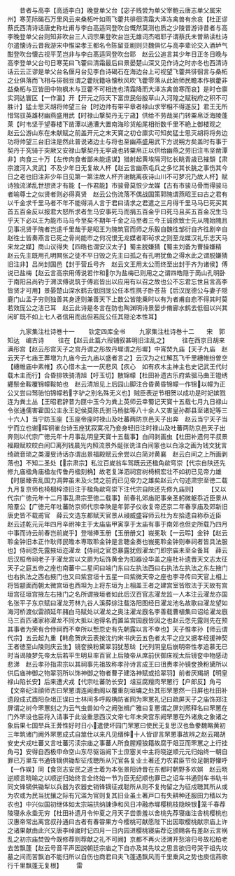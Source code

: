 <!-- { "loadSidebar": true } -->
　　昔者与高李【高适李白】晚登单父台【宓子贱尝为单父宰鲍云唐志单父属宋州】寒芜际碣石万里风云来桑柘叶如雨飞藿共徘徊清霜大泽冻禽兽有余哀【杜正谬蔡氏西清诗话唐史称杜甫与李白高适同登吹台慨然莫测也质之少陵昔游诗昔者与高李晚登单父台则知非吹台三人词宗果登吹台岂无雄词杰唱耶子谓蔡氏未曽熟读杜诗尔遣懐诗云昔我游宋中惟梁孝王都名令陈留亚剧则贝魏俱忆与高李辈论交入酒垆气酣登吹台懐古视平芜岂非与李白髙适同登吹台耶　赵云公追言其少年日正冬日晚与高李登单父台句日寒芜曰飞藿曰清霜最后曰景晏楚山深又见作诗之时亦冬也西清诗话云云正谬是单父台名偃月台见李白诗碣石在海边台上可视望飞藿共徘徊言与桑柘之业俱落而飞相与徘徊豆谓之藿阮籍咏懐秋风吹飞藿零落从此始师民瞻本作枫藿非益桑柘与豆皆田中物枫木与豆藿不可相连也清霜降而大泽冻禽兽寒而哀】是时仓廪实洞达寰区【一作瀛】开【开元之际天下富庶民俗殷草山入河隍之赋税府之积不可胜计】猛士思灭胡将帅望三台【时边帅有带平章者禄山求宰相不得遂反】君王无所惜驾驭英雄材幽燕盛用武【时禄山撃契丹无宁歳】供给不劳哉吴门转粟帛泛海陵蓬莱【时韦坚于望春楼下凿潭以通漕大置南海珍货船尾相衔数千里不絶上御楼观之　赵云公游山东在未献赋之前盖开元之末天寳之初仓廪实可知矣猛士思灭胡将将务边功将帅望三台旧注是然此普说诸边士与将也至幽燕盛用武下方说朔方矣盖时有事于契丹于究骑于突厥又安禄山撃契丹无寜歳也转粟帛正以供给幽燕之劳旧注韦坚凿潭非】肉食三十万【左传肉食者鄙未能逺谋】猎射起黄埃隔河忆长眺青歳已摧頽【肃宗渡河入灵武】不及少年日无复故人杯【赵云言幽燕屯兵之多忆其长朓之事伤其今日之老也旧注非少年日见第一第注故人杯齐谢眺离夜诗山川不可梦况乃故人杯】赋诗独流涕乱世想贤才有能【一作君能】市骏骨莫恨少龙媒【古有市骏马骨而得骏马者喻尊士之似贤者则必得真贤　赵云公伤流落不偶战国策郭隗谓燕昭王曰古之君有以千金求千里马者不年不能得涓人言于君曰请求之君遣之三月得千里马马巳死买其首五百金反以报君大怒所求者生马安事死马而捐五百金乎曰死马且买五百金况生马乎天下必以王为能市马马今至矣不期年千金之马至者三今王诚欲致士先从隗始隗且见事况贤于隗者岂逺千里哉于是昭王为隗筑官而师之乐毅自魏徃邹衍自齐徃剧辛自赵徃士皆奏燕言已死之骨尚能市之何况恨无龙媒者耶茍求之则至龙媒汉礼乐志天马来龙之媒】商山议得失【四皓也谓安汉太子】蜀主脱嫌猜【蜀主刘备为曹操嫌精　赵云先主既用孔明闗张之徒不平日毁之先主曰孤之有孔明犹鱼之得水此之谓脱嫌猜旧注非】吕尚封国邑【封于营丘号齐　赵云文王用太公而终至出封于齐为诸侯】傅说已盐梅【赵云言高宗用傅说若作和尔为盐梅已则用之之谓四皓隠于啇山孔明卧于南阳吕尚钓于渭滨傅说筑于傅岩皆出以应用有以召之故也公不忘君忘世且言高李皆贤才可用】景晏楚山深水鹤去低回厐公任本性携子卧苍苔【后汉厐德公与妻子隠鹿门山孟子穷则独善其身逹则兼善天下上数公皆能乗时以有为者甫自悲不得其时莫若效厐公之洁已耳　赵云此诗是冬言在防也陶渊明诗景晏步脩廊水鹤去低徊以兴其闲旷既不如上七人者信用而出但若厐公任其隠沦本性耳】




　　九家集注杜诗巻十一
　　钦定四库全书
　　九家集注杜诗巻十二　　宋　郭知达　编古诗
　　往在【赵云此篇六叚铺叙甚明旧注乱之】
　　往在西京日胡来满彤宫【赵云彤宫天子之宫丹谓之彤故丹墀谓之彤墀】中宵焚九庙【天子九庙　赵云天子七庙王莾増为九庙今云九庙以盛者言之】云汉为之红解瓦飞千里繐帷纷曽空【繐帷庙中素帷】疚心惜木主一一灰悲风【疚心　如有疚木主神主也史记武王代纣载木主而行】合昏排铁骑清旭【吁玉切】散锦幪【杜田补遗古乐府紫骝马曲王镫绣纒鬃金鞍覆锦幪鞍帕也　赵云清旭见上后园山脚注合昏黄昏锦幪一作锦以幪为正公又尝曰驽骀怕锦幪若字驴之别名殊无义也】贼臣表逆节相贺以成功是时妃嫔戮连为粪土丛【王昭君辞昔为匣中玉今为粪上英师云幸蜀记天寳十五载七月九日禄山令张通儒害霍国公主永王妃侯莫陈氏驸马杨朏等八十余人又害皇孙郡县至诸妃等三十六人】当宁防玉座【玉座帝座时禄山及吐蕃两防京邑天子出奔　赵云当宁天子当宁而立也谢晖铜雀台诗玉座犹寂寞况乃妾身轻旧注时禄山及吐蕃两防京邑天子出奔则以代宗广徳元年十月事乱明皇天寳十五载事】白间剥画虫【杜田补遗何平叔景福殿赋皎皎白间□离列钱晨光内照流景外烻张诜注白间窻也以白涂之画为钱文犹言绮疏音琐之类漫叟诗话亦谓出景福殿赋云余尝以白简对黄襄　赵云白间之上所画剥落也】不知二圣处【宗肃宗】私泣百嵗翁车驾既云还楹角歘穹崇【代宗自陕还先修九庙楹角庙楹左传鲁丹楹刻桷】故老复涕泗祠宫树椅桐宏壮不如初已见帝力雄【时屡臻丧乱国力凋弊虽未及火焚之前而已见帝力之雄矣赵云六句述肃宗至徳二载九月复京师也椅棝梓漆旧注于楹角歘穹崇下注代宗自陜还先修九庙则】
　　【又以代宗广徳元年十二月事乱肃宗至徳二载事】前春礼郊庙祀事亲圣躬微躯忝近臣景从陪羣公【广徳元年吐蕃防京师代宗幸陜是年郭子仪收复帝还京二年春享庙及郊新旧唐史皆不载甫官　薛云文选东都赋天官景从祲威盛容师云杜为左拾遗自称忝近臣　赵云述乾元元年四月辛祔神主于太庙庙甲寅享于太庙有事于南郊也但史所载乃四月中事而诗云前春岂前嵗乎】登堦捧玉册【玉册册文】峩冕耿【一云聆】金钟【赵云聆金钟旧本正作耿师民曕本専取聆金钟是言聴金奏也峩冕聆金钟则奉祠者皆具法服也】侍祠恧先露掖垣迩濯龙【侍祠之官恧暴露犹假濯龙门即宗庙未至全备耳　薛云后汉桓帝祠老子于濯龙宫以文罽为坛饰黄金为扣器设华盖之座杜补遗晋天文志太征天子之庭五帝之座也南蕃中二星间曰端门东曰左执法西曰右执法左执法之东左掖门也右执法之西右掖门也又曰紫宫垣十五星一曰紫微天帝之座也李寻传曰天官上相上将皆颛面而朝太微宫垣也西坦为上将东垣为上相盖王者之建宫室皆取法于天故有宫垣宫征垣宫掖左右掖门之名所谓掖垣者如此后汉百官志濯龙监一人本注云濯龙亦国名张平子东京赋曰濯龙芳林九谷人溪薛综注载洛阳图经日濯龙池名故歌曰濯龙望如海河桥渡似雷顔延年赭白马赋处以濯龙之奥注濯龙廐名李善载曹植集曰诏给濯龙廐马三百匹诸家称濯龙不同大抵以池得名而置监宫园廐皆因之也赵云恧先露则先在预其事者为荣有合侍祠而不幸所以慙恧史有先朝露以言不幸也】天子惟孝孙【师云谓代宗】五云起九重【韩愈贺庆云表按沈约宋书庆云五色者太平之应又据孝经援神契王者徳至山陵则庆云生】镜奁换粉黛翠羽犹葱昽【光列阴皇后崩明帝性孝追慕无已时当谒陵梦先帝太后若平生明旦率百官上后陵帝从席前伏御床视太后镜奁中物感动悲涕　赵云孝孙指肃宗以其祠事先祖故称孝孙诗言成王曰徂赉孝孙镜奁换粉黛所以供后庙神御之物翠羽所以饰神御之物者曹子建洛神赋或拾翠羽】前者厌羯胡【明皇禄山陷长安】后来遭犬戎【代宗吐蕃防长安】俎豆腐羶肉罘罳行【户郎反】角弓【文帝纪注顔师古曰罘罳谓连阙曲阁以覆重刻垣墉之处其形罘罳然一日屏也杜田补遗段成式酉阳杂俎正误曰士林间多呼殿桷防雀网为罘罳礼记曰疏屏天子之庙饰郑注屏谓之树今罘罳刻之为云气虫兽如今之阙张楫广雅曰复罳谓之屏刘熈释名曰罘罳在门外罘设也臣将入请事于此设重思西汉文帝七年未央宫东阙罘罳在外诸矦之象诸之象后果七国举兵王莾性好时日小遣使坏园门罘罳曰使民无复思汉也鱼豢魏略黄初三年筑诸门阙外罘罳成式自筮仕以来凡见缙绅十人皆谬言罘罳事故辨之赵云羯胡安史犬戎吐蕃又言吐蕃污渎宗庙之事蕃人所食腥羶狼籍故腐于爼豆而罘罳之上行挂角弓】安得自西极申命空山东尽驱诣阙下士庶塞关中主将晓逆顺元元归始终一朝自罪已万里车书通锋镝供锄犁征戍聴所从冗官各复业土著还力农君臣节俭足朝野懽呼【一作娱】同【食货志安民之道士着为本张景阳诗昔在东都时朝野多欢娯　赵云晓逆顺言晓喻之以顺逆归始终言全终始一节为臣无纪顺也罪已之诏车书通则车书轨书同文锋镝供锄犁以兵器为农器史销锋镝征戎聪所从则不复拘留之为征戍聴其所从或为农或为民当扰攘之际有冗滥为官则复其旧业虽土著戸口有失耕种还服田力穑以为农也】中兴似国初继体如太宗端拱纳諌诤和风日冲融赤墀樱桃枝隐映银笼千春荐陵寝永永埀无穷【杜田补遗月令仲夏之月天子尝黍羞以舍桃先荐寝庙注舎桃樱桃也汉惠帝常出离宫叔孙通曰古者有春甞果方今樱桃可献愿陛下出因取樱桃献宗庙上许之诸果献由此兴又唐李绰嵗时记四月一日内园进樱桃寝庙荐讫颁赐各有差赵云言祸乱之初宗庙焚毁今既修荐则荐献之礼不可阙】京都不再火泾渭开愁溶归号故松柏老去苦飘蓬【赵云号音平声因説朝廷宗庙之下自亦及其先坟之思言欲归号哭于祖先坟墓之间而苦飘泊不能归所以自伤也商君曰夫飞蓬遇飘风而千里乗风之势也庾信燕歌行千里飘蓬无复根】
　　雷
